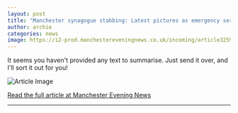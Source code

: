 ```yaml
---
layout: post
title: "Manchester synagogue stabbing: Latest pictures as emergency services and armed police respond"
author: archie
categories: news
image: https://i2-prod.manchestereveningnews.co.uk/incoming/article32595266.ece/ALTERNATES/s1200/0_Manchester-synagogue-incident.jpg
---
```

It seems you haven't provided any text to summarise. Just send it over, and I'll sort it out for you!

![Article Image](https://i2-prod.manchestereveningnews.co.uk/incoming/article32595266.ece/ALTERNATES/s1200/0_Manchester-synagogue-incident.jpg)

[Read the full article at Manchester Evening News](https://www.manchestereveningnews.co.uk/news/greater-manchester-news/gallery/manchester-synagogue-stabbing-latest-pictures-32595362)

---
